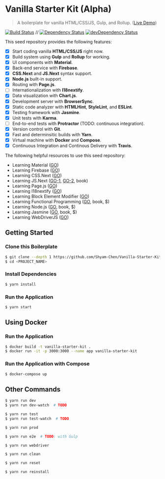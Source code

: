 # Vanilla Starter Kit (Alpha)

> A boilerplate for vanilla HTML/CSS/JS, Gulp, and Rollup. ([Live Demo](https://test-1498d.firebaseapp.com/))

[![Build Status](https://travis-ci.org/Shyam-Chen/Vanilla-Starter-Kit.svg?branch=master)](https://travis-ci.org/Shyam-Chen/Vanilla-Starter-Kit)
 //
[![Dependency Status](https://david-dm.org/Shyam-Chen/Vanilla-Starter-Kit.svg)](https://david-dm.org/Shyam-Chen/Vanilla-Starter-Kit)
[![devDependency Status](https://david-dm.org/Shyam-Chen/Vanilla-Starter-Kit/dev-status.svg)](https://david-dm.org/Shyam-Chen/Vanilla-Starter-Kit?type=dev)

This seed repository provides the following features:
* [x] Start coding vanilla **HTML/CSS/JS** right now.
* [x] Build system using **Gulp** and **Rollup** for working.
* [x] UI components with **Material**.
* [x] Back-end service with **Firebase**.
* [x] **CSS.Next** and **JS.Next** syntax support.
* [x] **Node.js** built-in support.
* [x] Routing with **Page.js**.
* [ ] Internationalization with **I18nextify**.
* [x] Data visualization with **Chart.js**.
* [x] Development server with **BrowserSync**.
* [x] Static code analyzer with **HTMLHint**, **StyleLint**, and **ESLint**.
* [x] Testing framework with **Jasmine**.
* [x] Unit tests with **Karma**.
* [ ] End-to-end tests with **Protractor** (TODO: continuous integration).
* [x] Version control with **Git**.
* [x] Fast and determinsitic builds with **Yarn**.
* [x] Virtual machine with **Docker** and **Compose**.
* [x] Continuous Integration and Continous Delivery with **Travis**.

The following helpful resources to use this seed repository:
* Learning Material ([GO](https://webdesign.tutsplus.com/series/learning-material-design-lite--cms-888))
* Learning Firebase ([GO](https://github.com/firebase/quickstart-js))
* Learning CSS.Next ([GO](http://cssnext.io/features/))
* Learning JS.Next ([GO-1](http://exploringjs.com/es6/index.html), [GO-2](https://leanpub.com/understandinges6/read), book)
* Learning Page.js ([GO](https://github.com/visionmedia/page.js/tree/master/examples))
* Learning I18nextify ([GO](https://github.com/i18next/i18nextify/tree/master/example))
* Learning Block Element Modifier ([GO](https://css-tricks.com/bem-101/))
* Learning Functional Programming ([GO](https://www.packtpub.com/web-development/functional-programming-javascript), book, $)
* Learning Node.js ([GO](http://shop.oreilly.com/product/0636920046936.do), book, $)
* Learning Jasmine ([GO](https://www.packtpub.com/web-development/jasmine-javascript-testing-second-edition), book, $)
* Learning WebDriverJS ([GO](https://www.packtpub.com/books/content/testing-ui-using-webdriverjs))

## Getting Started

### Clone this Boilerplate
```bash
$ git clone --depth 1 https://github.com/Shyam-Chen/Vanilla-Starter-Kit.git <PROJECT_NAME>
$ cd <PROJECT_NAME>
```

### Install Dependencies
```bash
$ yarn install
```

### Run the Application
```bash
$ yarn start
```

## Using Docker

### Run the Application
```bash
$ docker build -t vanilla-starter-kit .
$ docker run -it -p 3000:3000 --name app vanilla-starter-kit
```

### Run the Application with Compose
```bash
$ docker-compose up
```

## Other Commands

```bash
$ yarn run dev
$ yarn run dev-watch  # TODO
```

```bash
$ yarn run test
$ yarn run test-watch  # TODO
```

```bash
$ yarn run prod
```

```bash
$ yarn run e2e  # TODO: with Gulp
```

```bash
$ yarn run webdriver
```

```bash
$ yarn run clean
```

```bash
$ yarn run reset
```

```bash
$ yarn run reinstall
```
